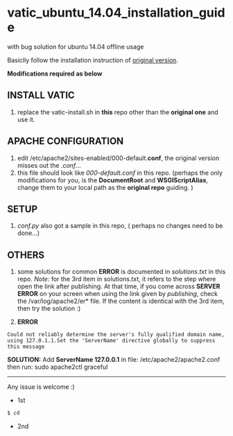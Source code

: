 # vatic_ubuntu_14.04_installation_guide
with bug solution for ubuntu 14.04 offline usage

Basiclly follow the installation instruction of [original version](https://github.com/cvondrick/vatic/tree/contrib).

**Modifications required as below**

## INSTALL VATIC

1. replace the vatic-install.sh in **this** repo other than the **original one** and use it. 

## APACHE CONFIGURATION

1. edit /etc/apache2/sites-enabled/000-default.**conf**, the original version misses out the *.conf*...
2. this file should look like *000-default.conf* in this repo. (perhaps the only modifications for you, is the **DocumentRoot** and **WSGIScriptAlias**, change them to your local path as the **original repo** guiding. )

## SETUP

1. *conf.py* also got a sample in this repo, ( perhaps no changes need to be done...)

## OTHERS

1. some solutions for common **ERROR** is documented in *solutions.txt* in this repo. 
  *Note*:
  for the 3rd item in solutions.txt, it refers to the step where open the link after publishing. At that time, if you come across **SERVER  ERROR** on your screen when using the link given by *publishing*, check the /var/log/apache2/er\* file. If the content is identical with  the 3rd item, then try the solution :)

2. **ERROR** 

```
Could not reliably determine the server's fully qualified domain name, using 127.0.1.1.Set the 'ServerName' directive globally to suppress this message
```
 **SOLUTION:**
   Add **ServerName 127.0.0.1** in file: /etc/apache2/apache2.conf
   then run: sudo apache2ctl graceful
***  

Any issue is welcome :) 
* 1st

```bash
$ cd
```

* 2nd
